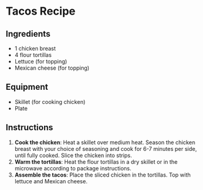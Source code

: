 # Tacos Recipe  

## Ingredients  
- 1 chicken breast  
- 4 flour tortillas  
- Lettuce (for topping)  
- Mexican cheese (for topping)  

## Equipment  
- Skillet (for cooking chicken)  
- Plate  

## Instructions  
1. **Cook the chicken**: Heat a skillet over medium heat. Season the chicken breast with your choice of seasoning and cook for 6-7 minutes per side, until fully cooked. Slice the chicken into strips.  
2. **Warm the tortillas**: Heat the flour tortillas in a dry skillet or in the microwave according to package instructions.  
3. **Assemble the tacos**: Place the sliced chicken in the tortillas. Top with lettuce and Mexican cheese.